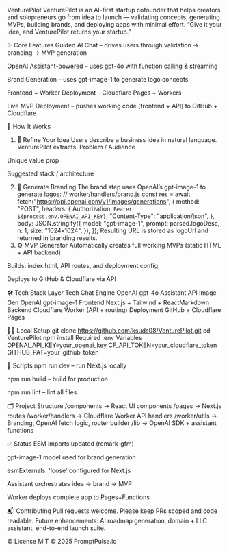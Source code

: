 
VenturePilot
VenturePilot is an AI-first startup cofounder that helps creators and solopreneurs go from idea to launch — validating concepts, generating MVPs, building brands, and deploying apps with minimal effort.
“Give it your idea, and VenturePilot returns your startup.”

✨ Core Features
Guided AI Chat – drives users through validation → branding → MVP generation


OpenAI Assistant-powered – uses gpt-4o with function calling & streaming


Brand Generation – uses gpt-image-1 to generate logo concepts


Frontend + Worker Deployment – Cloudflare Pages + Workers


Live MVP Deployment – pushes working code (frontend + API) to GitHub + Cloudflare



🧠 How It Works
1. 🧪 Refine Your Idea
Users describe a business idea in natural language. VenturePilot extracts:
Problem / Audience


Unique value prop


Suggested stack / architecture


2. 🎨 Generate Branding
The brand step uses OpenAI’s gpt-image-1 to generate logos:
// worker/handlers/brand.js
const res = await fetch("https://api.openai.com/v1/images/generations", {
  method: "POST",
  headers: {
    Authorization: `Bearer ${process.env.OPENAI_API_KEY}`,
    "Content-Type": "application/json",
  },
  body: JSON.stringify({
    model: "gpt-image-1",
    prompt: parsed.logoDesc,
    n: 1,
    size: "1024x1024",
  }),
});
Resulting URL is stored as logoUrl and returned in branding results.
3. ⚙️ MVP Generator
Automatically creates full working MVPs (static HTML + API backend)


Builds: index.html, API routes, and deployment config


Deploys to GitHub & Cloudflare via API



🛠️ Tech Stack
Layer
Tech
Chat Engine
OpenAI gpt-4o Assistant API
Image Gen
OpenAI gpt-image-1
Frontend
Next.js + Tailwind + ReactMarkdown
Backend
Cloudflare Worker (API + routing)
Deployment
GitHub + Cloudflare Pages


🧑‍💻 Local Setup
git clone https://github.com/ksuds08/VenturePilot.git
cd VenturePilot
npm install
Required 
.env
 Variables
OPENAI_API_KEY=your_openai_key
CF_API_TOKEN=your_cloudflare_token
GITHUB_PAT=your_github_token

🧪 Scripts
npm run dev – run Next.js locally


npm run build – build for production


npm run lint – lint all files



🗂 Project Structure
/components         → React UI components
/pages              → Next.js routes
/worker/handlers    → Cloudflare Worker API handlers
/worker/utils       → Branding, OpenAI fetch logic, router builder
/lib                → OpenAI SDK + assistant functions

✅ Status
ESM imports updated (remark-gfm)


gpt-image-1 model used for brand generation


esmExternals: 'loose' configured for Next.js


Assistant orchestrates idea → brand → MVP


Worker deploys complete app to Pages+Functions



📬 Contributing
Pull requests welcome. Please keep PRs scoped and code readable.
Future enhancements: AI roadmap generation, domain + LLC assistant, end-to-end launch suite.

©️ License
MIT © 2025 PromptPulse.io




